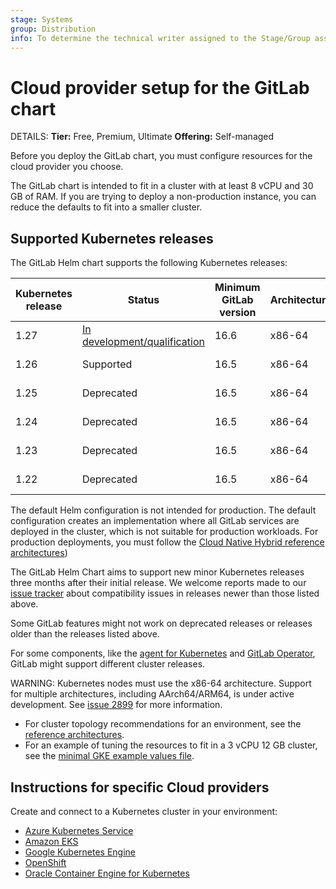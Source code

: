 ```yaml
---
stage: Systems
group: Distribution
info: To determine the technical writer assigned to the Stage/Group associated with this page, see https://handbook.gitlab.com/handbook/product/ux/technical-writing/#assignments
---
```


# Cloud provider setup for the GitLab chart

DETAILS:
**Tier:** Free, Premium, Ultimate
**Offering:** Self-managed

Before you deploy the GitLab chart, you must configure resources for
the cloud provider you choose.

The GitLab chart is intended to fit in a cluster with at least 8 vCPU
and 30 GB of RAM. If you are trying to deploy a non-production instance,
you can reduce the defaults to fit into a smaller cluster.

## Supported Kubernetes releases

The GitLab Helm chart supports the following Kubernetes releases:

| Kubernetes release | Status                                                                             | Minimum GitLab version | Architectures | End of life |
|--------------------|------------------------------------------------------------------------------------|------------------------|---------------|-------------|
| 1.27               | [In development/qualification](https://gitlab.com/groups/gitlab-org/-/epics/11320) | 16.6                   | x86-64        | 2024-06-28  |
| 1.26               | Supported                                                                          | 16.5                   | x86-64        | 2024-02-28  |
| 1.25               | Deprecated                                                                         | 16.5                   | x86-64        | 2023-10-28  |
| 1.24               | Deprecated                                                                         | 16.5                   | x86-64        | 2023-07-28  |
| 1.23               | Deprecated                                                                         | 16.5                   | x86-64        | 2023-02-28  |
| 1.22               | Deprecated                                                                         | 16.5                   | x86-64        | 2022-10-28  |

The default Helm configuration is not intended for production. The default configuration creates an implementation where all GitLab services are deployed in the cluster, which is not suitable for production workloads. For production deployments, you must follow the [Cloud Native Hybrid reference architectures](../index.md#use-the-reference-architectures))

The GitLab Helm Chart aims to support new minor Kubernetes releases three months after their initial release.
We welcome reports made to our [issue tracker](https://gitlab.com/gitlab-org/charts/gitlab/-/issues) about compatibility issues in releases newer than those listed above.

Some GitLab features might not work on deprecated releases or releases older than the releases listed above.

For some components, like the [agent for Kubernetes](https://docs.gitlab.com/ee/user/clusters/agent/#gitlab-agent-for-kubernetes-supported-cluster-versions) and [GitLab Operator](https://docs.gitlab.com/operator/installation.html#kubernetes), GitLab might support different cluster releases.

WARNING:
Kubernetes nodes must use the x86-64 architecture.
Support for multiple architectures, including AArch64/ARM64, is under active development.
See [issue 2899](https://gitlab.com/gitlab-org/charts/gitlab/-/issues/2899) for more information.

- For cluster topology recommendations for an environment, see the
  [reference architectures](https://docs.gitlab.com/ee/administration/reference_architectures/#available-reference-architectures).
- For an example of tuning the resources to fit in a 3 vCPU 12 GB cluster, see the
  [minimal GKE example values file](https://gitlab.com/gitlab-org/charts/gitlab/tree/master/examples/values-gke-minimum.yaml).

## Instructions for specific Cloud providers

Create and connect to a Kubernetes cluster in your environment:

- [Azure Kubernetes Service](aks.md)
- [Amazon EKS](eks.md)
- [Google Kubernetes Engine](gke.md)
- [OpenShift](openshift.md)
- [Oracle Container Engine for Kubernetes](oke.md)
